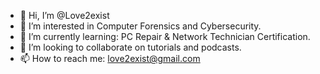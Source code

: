 - 👋 Hi, I’m @Love2exist
- 👀 I’m interested in Computer Forensics and Cybersecurity.
- 🌱 I’m currently learning: PC Repair & Network Technician Certification.
- 💞️ I’m looking to collaborate on tutorials and podcasts.
- 📫 How to reach me: love2exist@gmail.com

<!---
Love2exist/Love2exist is a ✨ special ✨ repository because its `README.md` (this file) appears on your GitHub profile.
You can click the Preview link to take a look at your changes.
--->
